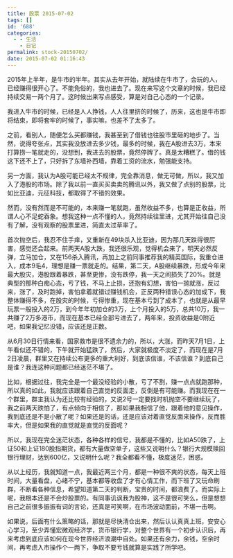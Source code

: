 ```yaml
---
title: 股票 2015-07-02
tags: []
id: '688'
categories:
  - - 生活
    - 日记
permalink: stock-20150702/
date: 2015-07-02 01:16:43
---
```


2015年上半年，是牛市的半年。其实从去年开始，就陆续在牛市了，会玩的人，已经赚得很开心了。不能免俗的，我也进去了。现在来写这个文章的时候，我已经持续交易一两个月了。这时候出来写点感受，算是对自己心态的一个记录。
<!-- more -->
我进入牛市的时候，已经是人人挣钱，人人往里挤的时候了，历来，这也是牛市即将结束，即将套牢的时候了，事实嘛，也差不了太多了。

之前，看别人，随便怎么买都赚钱，我甚至到了借钱也往股市里砸的地步了。当然，说得夸张点，其实我没放进去多少钱，最多的时候，我在A股进去3万，本来打算捞一笔就走的，没想到，我进去的股票，竟然停牌了。真是太糟糕了。借的钱这下还不上了，只好拆了东墙补西墙，靠着工资的流水，勉强能支持。

另一方面，我认为A股可能已经太不规律，完全靠消息，做无可做，所以，我又加入了港股的市场。除了我以前一直买买卖卖的腾讯以外，我又做了点别的股票，比如比亚迪，元征科技，都取得了不错的效果。

然而，没有然而是不可能的，本来赚一笔就跑，虽然收益不多，也算是正收益，所谓人心不足蛇吞象。想我这种一点不懂的人，竟然持续往里进，尤其开始往自己没有了解，没有观察的股票里进，简直太过草率了。

首次抛空后，我忍不住手痒，又重新在49块杀入比亚迪，因为那几天跌得很厉害，感觉还会起来。前两天A股大跌，我还很乐观，觉得机会来了，明天必然反弹，立马加仓，又在156杀入腾讯，再加上之前同事推荐我的精英国际，我重仓进入，成本9毛4，理想是赚一票就走的。结果，第二天，A股继续暴跌，形成今年来最大股灾，港股跟着暴跌，甚至更惨，没有跌停，我一天之间损失了20%。就是典型的那种白痴心态，亏了钱，不马上止损，还抱有幻想，害怕一抛就涨，反过来，涨了，及时跑掉，害怕拿着就错过赚钱机会，正反两种错误心态的加成下，我整体赚得不多，在股灾的时候，亏得惨重，现在基本亏到了成本了，也就是从最早玩票一般投入的2万，到今年年初加仓的3万，上个月投入的5万，总共10万，我一共赚了2万多港币，而现在基本已经全部亏进去了，两年来，投资收益是0附近吧，如果我记忆没错，应该还是正数。

从6月30日行情来看，国家救市是很不遗余力的，所以，大涨，而昨天7月1日，上午看似还不错的，下午就开始猛跌了，然后，大家就极度不淡定了，而现在是7月2日凌晨，群里又在持续公布更多的重大利好，到底该信谁，不该信谁？到底自己是谁？我连这种问题都已经迷茫不堪了。

比如，根据过往，我完全是一个最没经验的小散，亏了不割，赚一点点就跑那种，所以真的如此，我就应该跟着自己直觉的反面走，反倒是有可能赚。而我现在在一个群里，群主我认为还比较有经验的，又说2号一定要找时机抛空不要继续玩了，我之前两天跌怕了，有点倾向于相信了，那如果我相信了他，跟着他的意见操作，我到底还是不是小散了呢？如果还是的话，还是应该对着直觉反面来操作，反而胜率大，但是如果我的直觉就是直觉的反面呢？

所以，我现在完全迷茫状态，各种各样的信号，我都是不懂的，比如A50跌了，上证50和上证180股指期货，都有大量做空单子，这些又说明什么？银行大规模赎回银行理财，达到600亿，又说明什么呢？我全都看不懂，极度迷茫，困惑。

从以上经历，我就知道一点，我最近两三个月，都是一种很不爽的状态，每天上班时间，大量看盘，心绪不宁，基本都等收盘了才有心情工作，而下班了又玩命刷群，不断看各种信息，希望知道第二天的判断，宝贵的时间，都浪费了。而实际上呢，我根本还是不会炒股票的。有同事讥讽我为股神，这不是很可笑么，但是想想自己之前很多振振有词的言论，还真是可笑啊，在市场波动面前，不堪一击啊。

如果说，后面有什么策略的话，那就是尽快清仓出来，然后认认真真上班，安安心心学习，至少弄懂宏微观经济学，货币银行学，对整个世界有一个初步认识后，再来考虑到底应该如何在现今世界经济浪潮中自处。如果还有余力，余钱，空余时间，再考虑入市操作个一两下，争取不要亏钱就算是实践了所学吧。